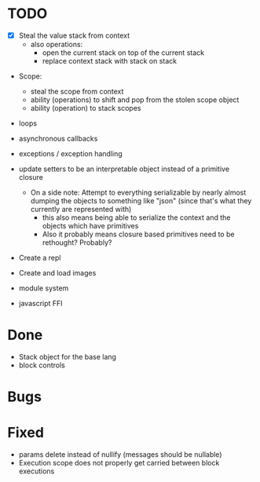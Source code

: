 
# TODO
- [x] Steal the value stack from context
    - also operations:
        - open the current stack on top of the current stack
        - replace context stack with stack on stack 
- Scope:
    - steal the scope from context
    - ability (operations) to shift and pop from the stolen scope object
    - ability (operation) to stack scopes

- loops
- asynchronous callbacks
- exceptions / exception handling

- update setters to be an interpretable object instead of a primitive closure
    - On a side note: Attempt to everything serializable by nearly almost dumping the objects to something like "json" (since that's what they currently are represented with)
        - this also means being able to serialize the context and the objects which have primitives
        - Also it probably means closure based primitives need to be rethought? Probably?

- Create a repl
- Create and load images

- module system
- javascript FFI

# Done
- Stack object for the base lang
- block controls

# Bugs

# Fixed
- params delete instead of nullify (messages should be nullable)
- Execution scope does not properly get carried between block executions